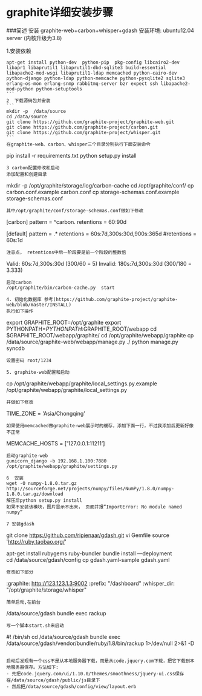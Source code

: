 graphite详细安装步骤
==========================

###简述
安装 graphite-web+carbon+whisper+gdash
安装环境: ubuntu12.04 server (内核升级为3.8)

1.安装依赖
````
apt-get install python-dev  python-pip  pkg-config libcairo2-dev libapr1 libaprutil1 libaprutil1-dbd-sqlite3 build-essential libapache2-mod-wsgi libaprutil1-ldap memcached python-cairo-dev python-django python-ldap python-memcache python-pysqlite2 sqlite3 erlang-os-mon erlang-snmp rabbitmq-server bzr expect ssh libapache2-mod-python python-setuptools
```
2  下载源码包并安装
```
mkdir -p  /data/source
cd /data/source 
git clone https://github.com/graphite-project/graphite-web.git
git clone https://github.com/graphite-project/carbon.git
git clone https://github.com/graphite-project/whisper.git
```
在graphite-web、carbon、whisper三个目录分别执行下面安装命令
````
pip install -r requirements.txt
python setup.py install
```
3 carbon配置修改和启动
添加配置和创建目录
```
mkdir -p /opt/graphite/storage/log/carbon-cache
cd /opt/graphite/conf/
cp carbon.conf.example carbon.conf
cp storage-schemas.conf.example  storage-schemas.conf
```
其中/opt/graphite/conf/storage-schemas.conf做如下修改
```
[carbon]
pattern = ^carbon\.
retentions = 60:90d

[default]
pattern = .*
retentions = 60s:7d,300s:30d,900s:365d
#retentions = 60s:1d
```
注意点， retentions中后一阶段要是前一个阶段的整数倍
 ```
 Valid:    60s:7d,300s:30d (300/60 = 5)
 Invalid:  180s:7d,300s:30d (300/180 = 3.333)
```
启动carbon
/opt/graphite/bin/carbon-cache.py  start

4. 初始化数据库 参考(https://github.com/graphite-project/graphite-web/blob/master/INSTALL)
执行如下操作
```
export GRAPHITE_ROOT=/opt/graphite
export PYTHONPATH=$PYTHONPATH:$GRAPHITE_ROOT/webapp
cd $GRAPHITE_ROOT/webapp/graphite/
cd /opt/graphite/webapp/graphite
cp /data/source/graphite-web/webapp/manage.py  ./
python manage.py syncdb
```
设置密码 root/1234

5. graphite-web配置和启动
```
cp  /opt/graphite/webapp/graphite/local_settings.py.example /opt/graphite/webapp/graphite/local_settings.py
```
并做如下修改
```
TIME_ZONE = 'Asia/Chongqing’
```
如果使用memcached做graphite-web展示时的缓存，添加下面一行，不过我添加后更新好像不正常
```
MEMCACHE_HOSTS = ['127.0.0.1:11211’]
```
启动graphite-web
gunicorn_django -b 192.168.1.100:7880     /opt/graphite/webapp/graphite/settings.py

6  安装
wget -O numpy-1.8.0.tar.gz  http://sourceforge.net/projects/numpy/files/NumPy/1.8.0/numpy-1.8.0.tar.gz/download
解压后python setup.py install
如果不安装该模块，图片显示不出来， 页面并报“ImportError: No module named numpy”

7 安装gdash
```
git clone https://github.com/ripienaar/gdash.git
vi Gemfile
source 'http://ruby.taobao.org/'

apt-get install rubygems ruby-bundler
bundle install —deployment  
cd /data/source/gdash/config
cp gdash.yaml-sample  gdash.yaml
```
修改如下部分
````
:graphite: http://123.123.1.3:9002
:prefix: "/dashboard"
:whisper_dir: "/opt/graphite/storage/whisper"
```
简单启动,在前台
```
/data/source/gdash
bundle exec rackup  
```
写一个脚本start.sh来启动
```
#! /bin/sh
cd /data/source/gdash
bundle exec /data/source/gdash/vendor/bundle/ruby/1.8/bin/rackup 1>/dev/null 2>&1 -D
```

启动后发现有一个css不是从本地服务器下载，而是从code.jquery.com下载，把它下载到本地服务器保存。方法如下:
- 先把code.jquery.com/ui/1.10.0/themes/smoothness/jquery-ui.css保存在/data/source/gdash/public/js目录下
- 然后把/data/source/gdash/config/view/layout.erb
```
<link rel="stylesheet" type="text/css" href="//code.jquery.com/ui/1.10.0/themes/smoothness/jquery-ui.css”>
```
改为
```
<link rel="stylesheet" type="text/css" href="<%= @prefix %>/js/jquery-ui.css”>
```

8 nginx做前面代理
在nginx配置中加入下内容
```
  server {
        listen       9002;
        server_name 123.103.16.116;
         location / {
        auth_basic      "Xueqiu Access";
        auth_basic_user_file /data/server/ngx_openresty-1.4.2.5/nginx/conf/auth;
            proxy_pass_header Server;
            proxy_set_header Host $http_host;
            proxy_redirect off;
            proxy_set_header X-Real-IP $remote_addr;
            proxy_set_header X-Scheme $scheme;
            proxy_connect_timeout 10;
            proxy_read_timeout 30;
                proxy_pass http://backend_graphite;
        }
        location /dashboard/ {
          auth_basic      "Xueqiu Access";
          auth_basic_user_file /data/server/ngx_openresty-1.4.2.5/nginx/conf/auth;
          proxy_pass_header Server;
          proxy_set_header Host $http_host;
          proxy_redirect off;
          proxy_set_header X-Real-IP $remote_addr;
          proxy_set_header X-Scheme $scheme;
          proxy_connect_timeout 10;
          proxy_read_timeout 30;
          rewrite ^/dashboard/(.*)$  /$1  break;
          proxy_pass http://192.168.1.46:9292;
       }
    }
```